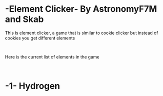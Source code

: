 <h1>-Element Clicker-
By AstronomyF7M and Skab</h1>

<p>This is element clicker, a game that is similar to cookie clicker but instead of cookies you get different elements</p>
<br>
<p>Here is the current list of elements in the game</p>
<br>
<h1>-1-        Hydrogen</h1>
<br>

